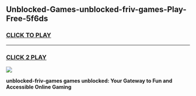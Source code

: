 
## Unblocked-Games-unblocked-friv-games-Play-Free-5f6ds
<h3>
<a href="https://premium76.site?title=unblocked-friv-games&ref=22A">CLICK TO PLAY</a></h3>
<hr>

<h3>
<a href="https://premium76.site?title=unblocked-friv-games&ref=22A">CLICK 2 PLAY</a>
  
</h3>

<a href="https://premium76.site?title=unblocked-friv-games&ref=22A"><img src="https://clearcache.store/games.png"></a>


**unblocked-friv-games games unblocked: Your Gateway to Fun and Accessible Online Gaming**

